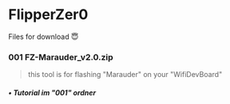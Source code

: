 # FlipperZer0
Files for download 😇

### 001 FZ-Marauder_v2.0.zip
> this tool is for flashing "Marauder" on your "WifiDevBoard"
##### • Tutorial im "001" ordner

